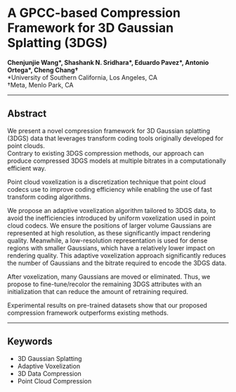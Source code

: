 # A GPCC-based Compression Framework for 3D Gaussian Splatting (3DGS)

**Chenjunjie Wang\*, Shashank N. Sridhara\*, Eduardo Pavez\*, Antonio Ortega\*, Cheng Chang†**  
\*University of Southern California, Los Angeles, CA  
†Meta, Menlo Park, CA  

---

## Abstract

We present a novel compression framework for 3D Gaussian splatting (3DGS) data that leverages transform coding tools originally developed for point clouds.  
Contrary to existing 3DGS compression methods, our approach can produce compressed 3DGS models at multiple bitrates in a computationally efficient way.  

Point cloud voxelization is a discretization technique that point cloud codecs use to improve coding efficiency while enabling the use of fast transform coding algorithms.

We propose an adaptive voxelization algorithm tailored to 3DGS data, to avoid the inefficiencies introduced by uniform voxelization used in point cloud codecs. We ensure the positions of larger volume Gaussians are represented at high resolution, as these significantly impact rendering quality. Meanwhile, a low-resolution representation is used for dense regions with smaller Gaussians, which have a relatively lower impact on rendering quality. This adaptive voxelization approach significantly reduces the number of Gaussians and the bitrate required to encode the 3DGS data.

After voxelization, many Gaussians are moved or eliminated. Thus, we propose to fine-tune/recolor the remaining 3DGS attributes with an initialization that can reduce the amount of retraining required.

Experimental results on pre-trained datasets show that our proposed compression framework outperforms existing methods.

---

## Keywords

- 3D Gaussian Splatting  
- Adaptive Voxelization  
- 3D Data Compression  
- Point Cloud Compression
